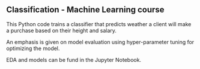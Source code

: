 ## Classification - Machine Learning course
This Python code trains a classifier that predicts weather a client will make a purchase based on their height and salary. 

An emphasis is given on model evaluation using hyper-parameter tuning for optimizing the model. 

EDA and models can be fund in the Jupyter Notebook.
